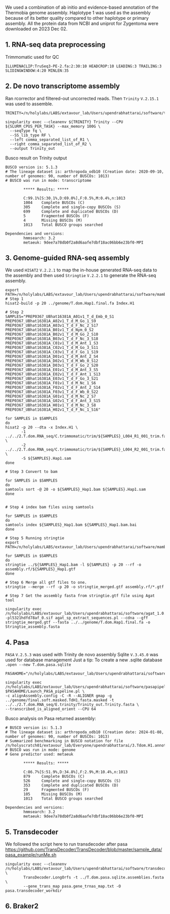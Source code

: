 We used a combination of ab initio and evidence-based annotation of the Thermobia genome assembly.
Haplotype 1 was used as the assembly because of its better quality compared to other haplotype or primary assembly.
All the protein data from NCBI and uniprot for Zygentoma were downloaded on 2023 Dec 02.

## 1. RNA-seq data preprocessing
Trimmomatic used for QC
```
ILLUMINACLIP:TruSeq3-PE-2.fa:2:30:10 HEADCROP:10 LEADING:3 TRAILING:3 SLIDINGWINDOW:4:20 MINLEN:35
```
## 2. De novo transcriptome assembly
Ran rcorrector and filtered-out uncorrected reads. Then `Trinity` `V.2.15.1` was used to assemble.
```
TRINITY=/n/holylabs/LABS/extavour_lab/Users/upendrabhattarai/software/trinityrnaseq_latest.sif

singularity exec --cleanenv ${TRINITY} Trinity --CPU ${SLURM_CPUS_PER_TASK} --max_memory 100G \
  --seqType fq \
  --SS_lib_type RF \
  --left comma_separated_list_of_R1 \
  --right comma_separated_list_of_R2 \
  --output Trinity_out
```

Busco result on Trinity output
```
BUSCO version is: 5.1.3 
# The lineage dataset is: arthropoda_odb10 (Creation date: 2020-09-10, number of genomes: 90, number of BUSCOs: 1013)
# BUSCO was run in mode: transcriptome

        ***** Results: *****

        C:99.1%[S:30.1%,D:69.0%],F:0.5%,M:0.4%,n:1013      
        1004    Complete BUSCOs (C)                        
        305     Complete and single-copy BUSCOs (S)        
        699     Complete and duplicated BUSCOs (D)         
        5       Fragmented BUSCOs (F)                      
        4       Missing BUSCOs (M)                         
        1013    Total BUSCO groups searched                

Dependencies and versions:
        hmmsearch: 3.2
        metaeuk: 9dee7a78db0f2a8d6aafe7dbf18ac06bb6e23bf0-MPI
```


## 3. Genome-guided RNA-seq assembly
We used `HISAT2` `V.2.2.1` to map the in-house generated RNA-seq data to the assembly and then used `Stringtie` `V.2.2.1` to generate the RNA-seq assembly.

```
export PATH=/n/holylabs/LABS/extavour_lab/Users/upendrabhattarai/software/mambaforge/bin:$PATH
# Step 1
hisat2-build -p 20 ../genome/T.dom.Hap1.final.fa Index.H1

# Step 2
SAMPLES="PREP0367_UBhat16381A_A01v1_T_d_Emb_0_S1 PREP0367_UBhat16381A_A02v1_T_d_M_Go_1_S9 PREP0367_UBhat16381A_A03v1_T_d_F_Nc_2_S17 PREP0367_UBhat16381A_B01v1_T_d_Nym_0_S2 PREP0367_UBhat16381A_B02v1_T_d_M_Go_2_S10 PREP0367_UBhat16381A_B03v1_T_d_F_Nc_3_S18 PREP0367_UBhat16381A_C01v1_T_d_M_Ant_1_S3 PREP0367_UBhat16381A_C02v1_T_d_M_Go_3_S11 PREP0367_UBhat16381A_C03v1_T_d_F_Go_1_S19 PREP0367_UBhat16381A_D01v1_T_d_M_Ant_2_S4 PREP0367_UBhat16381A_D02v1_T_d_M_Wb_0_S12 PREP0367_UBhat16381A_D03v1_T_d_F_Go_2_S20 PREP0367_UBhat16381A_E01v1_T_d_M_Ant_3_S5 PREP0367_UBhat16381A_E02v1_T_d_F_Ant_1_S13 PREP0367_UBhat16381A_E03v1_T_d_F_Go_3_S21 PREP0367_UBhat16381A_F01v1_T_d_M_Nc_1_S6 PREP0367_UBhat16381A_F02v1_T_d_F_Ant_2_S14 PREP0367_UBhat16381A_F03v1_T_d_F_Wb_0_S22 PREP0367_UBhat16381A_G01v1_T_d_M_Nc_2_S7 PREP0367_UBhat16381A_G02v1_T_d_F_Ant_3_S15 PREP0367_UBhat16381A_H01v1_T_d_M_Nc_3_S8 PREP0367_UBhat16381A_H02v1_T_d_F_Nc_1_S16"

for SAMPLES in $SAMPLES
do
hisat2 -p 20 --dta -x Index.H1 \
       -1 ../../2.T.dom.RNA_seq/C.trimmomatic/trim/${SAMPLES}_L004_R1_001_trim.fastq.gz \
       -2  ../../2.T.dom.RNA_seq/C.trimmomatic/trim/${SAMPLES}_L004_R2_001_trim.fastq.gz \
       -S ${SAMPLES}.Hap1.sam
done

# Step 3 Convert to bam

for SAMPLES in $SAMPLES
do
samtools sort -@ 20 -o ${SAMPLES}_Hap1.bam ${SAMPLES}.Hap1.sam
done


# Step 4 index bam files using samtools

for SAMPLES in $SAMPLES
do
samtools index ${SAMPLES}_Hap1.bam ${SAMPLES}_Hap1.bam.bai
done

# Step 5 Running stringtie
export PATH=/n/holylabs/LABS/extavour_lab/Users/upendrabhattarai/software/mambaforge/bin:$PATH

for SAMPLES in $SAMPLES
do
stringtie ../${SAMPLES}_Hap1.bam -l ${SAMPLES} -p 20 --rf -o assembly.rf/${SAMPLES}_Hap1.gtf
done

# Step 6 Merge all gtf files to one.
stringtie --merge --rf -p 20 -o stringtie_merged.gtf assembly.rf/*.gtf

# Step 7 Get the assembly fasta from stringtie.gtf file using Agat tool

singularity exec /n/holylabs/LABS/extavour_lab/Users/upendrabhattarai/software/agat_1.0.0--pl5321hdfd78af_0.sif agat_sp_extract_sequences.pl --cdna --gff stringtie_merged.gtf --fasta ../../genome/T.dom.Hap1.final.fa -o Stringtie_assembly.fasta
```

## 4. Pasa
`PASA` `V.2.5.3` was used with Trinity de novo assembly
Sqlite `V.3.45.0` was used for database management
Just a tip: To create a new .sqlite database
`.open --new T.dom.pasa.sqlite`

```
PASAHOME="/n/holylabs/LABS/extavour_lab/Users/upendrabhattarai/software/PASApipeline"

singularity exec /n/holylabs/LABS/extavour_lab/Users/upendrabhattarai/software/pasapipeline_latest.sif $PASAHOME/Launch_PASA_pipeline.pl \
-c alignAssembly.config -C -R --ALIGNER gmap -g ../genome/final.soft.masked.TdH1.fasta.masked -t ../../2.T.dom.RNA_seq/E.trinity/Trinity_out.Trinity.fasta \
--transcribed_is_aligned_orient --CPU 64
```

Busco analysis on Pasa returned assembly:
```
# BUSCO version is: 5.1.3 
# The lineage dataset is: arthropoda_odb10 (Creation date: 2024-01-08, number of genomes: 90, number of BUSCOs: 1013)
# Summarized benchmarking in BUSCO notation for file /n/holyscratch01/extavour_lab/Everyone/upendrabhattarai/3.Tdom.H1.annota/pasa/T.dom.pasa.sqlite.assemblies.fasta
# BUSCO was run in mode: genome
# Gene predictor used: metaeuk

        ***** Results: *****

        C:86.7%[S:51.9%,D:34.8%],F:2.9%,M:10.4%,n:1013     
        879     Complete BUSCOs (C)                        
        526     Complete and single-copy BUSCOs (S)        
        353     Complete and duplicated BUSCOs (D)         
        29      Fragmented BUSCOs (F)                      
        105     Missing BUSCOs (M)                         
        1013    Total BUSCO groups searched                

Dependencies and versions:
        hmmsearch: 3.2
        metaeuk: 9dee7a78db0f2a8d6aafe7dbf18ac06bb6e23bf0-MPI
```

## 5. Transdecoder
We followed the script here to run transdecoder after pasa
https://github.com/TransDecoder/TransDecoder/blob/master/sample_data/pasa_example/runMe.sh

```
singularity exec --cleanenv /n/holylabs/LABS/extavour_lab/Users/upendrabhattarai/software/transdecoder_latest.sif \
        TransDecoder.LongOrfs -t ../T.dom.pasa.sqlite.assemblies.fasta \
        --gene_trans_map pasa.gene_trnas_map.txt -O pasa.transdecoder_workdir

```
## 6. Braker2

